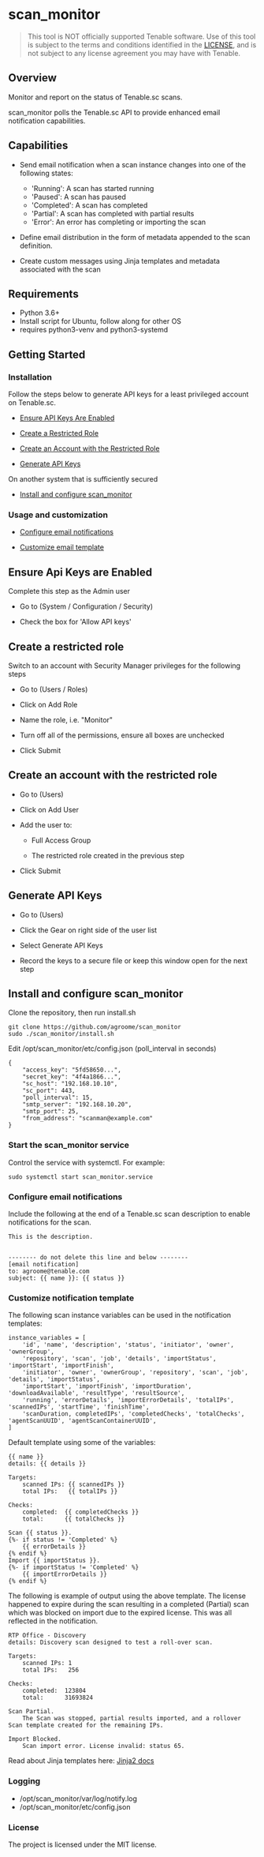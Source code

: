 # scan_monitor

> This tool is NOT officially supported Tenable software. Use of this tool is subject to the terms and conditions 
> identified in the [LICENSE](LICENSE),  and is not subject to any license agreement you may have with Tenable.

## Overview
Monitor and report on the status of Tenable.sc scans. 

scan_monitor polls the Tenable.sc API to provide enhanced email notification capabilities. 

## Capabilities

- Send email notification when a scan instance changes into one of the following states: 
  - 'Running': A scan has started running
  - 'Paused': A scan has paused 
  - 'Completed': A scan has completed
  - 'Partial': A scan has completed with partial results
  - 'Error': An error has completing or importing the scan
 
- Define email distribution in the form of metadata appended to the scan definition.

- Create custom messages using Jinja templates and metadata associated with the scan

## Requirements 
 - Python 3.6+
 - Install script for Ubuntu, follow along for other OS
 - requires python3-venv and python3-systemd

## Getting Started
### Installation 
Follow the steps below to generate API keys for a least privileged account on Tenable.sc.
- [Ensure API Keys Are Enabled](#ensure-api-keys-are-enabled)

- [Create a Restricted Role](#create-a-restricted-role)

- [Create an Account with the Restricted Role](#create-an-account-with-the-restricted-role)

- [Generate API Keys](#create-tenablesc-account-and-api-keys)

On another system that is sufficiently secured

- [Install and configure scan_monitor](#install-and-configure-scan_monitor)

### Usage and customization

- [Configure email notifications](#configure-email-notifications)

- [Customize email template](#configure-email-notifications)


## Ensure Api Keys are Enabled
Complete this step as the Admin user

- Go to (System / Configuration / Security)
    
- Check the box for 'Allow API keys'
## Create a restricted role 
Switch to an account with Security Manager privileges for the following steps
- Go to (Users / Roles)
    
- Click on Add Role
    
- Name the role, i.e. "Monitor"
    
- Turn off all of the permissions, ensure all boxes are unchecked
    
- Click Submit
## Create an account with the restricted role

- Go to (Users)
    
- Click on Add User
    
- Add the user to:
    - Full Access Group 
        
    - The restricted role created in the previous step
    
- Click Submit
## Generate API Keys

- Go to (Users)
    
- Click the Gear on right side of the user list
    
- Select Generate API Keys
    
- Record the keys to a secure file or keep this window open for the next step

## Install and configure scan_monitor
Clone the repository, then run install.sh
```
git clone https://github.com/agroome/scan_monitor 
sudo ./scan_monitor/install.sh
```

Edit /opt/scan_monitor/etc/config.json (poll_interval in seconds)
```
{
    "access_key": "5fd58650...",
    "secret_key": "4f4a1866...",
    "sc_host": "192.168.10.10",
    "sc_port": 443,
    "poll_interval": 15,
    "smtp_server": "192.168.10.20",
    "smtp_port": 25,
    "from_address": "scanman@example.com"
}
```

### Start the scan_monitor service
Control the service with systemctl. For example:
```
sudo systemctl start scan_monitor.service
```

### Configure email notifications 
Include the following at the end of a Tenable.sc scan description to enable notifications for the scan.

```
This is the description.


-------- do not delete this line and below --------      
[email notification]
to: agroome@tenable.com
subject: {{ name }}: {{ status }}
```

### Customize notification template
The following scan instance variables can be used in the notification templates:
```
instance_variables = [
    'id', 'name', 'description', 'status', 'initiator', 'owner', 'ownerGroup',
    'repository', 'scan', 'job', 'details', 'importStatus', 'importStart', 'importFinish',
    'initiator', 'owner', 'ownerGroup', 'repository', 'scan', 'job', 'details', 'importStatus',
    'importStart', 'importFinish', 'importDuration', 'downloadAvailable', 'resultType', 'resultSource',
    'running', 'errorDetails', 'importErrorDetails', 'totalIPs', 'scannedIPs', 'startTime', 'finishTime',
    'scanDuration, completedIPs', 'completedChecks', 'totalChecks', 'agentScanUUID', 'agentScanContainerUUID',
]
```

Default template using some of the variables:
```
{{ name }}
details: {{ details }}

Targets:
    scanned IPs: {{ scannedIPs }}
    total IPs:   {{ totalIPs }}

Checks:
    completed:  {{ completedChecks }}
    total:      {{ totalChecks }}

Scan {{ status }}.
{%- if status != 'Completed' %}
    {{ errorDetails }}
{% endif %}
Import {{ importStatus }}.
{%- if importStatus != 'Completed' %}
    {{ importErrorDetails }}
{% endif %}
```
The following is example of output using the above template. The license happened to expire during the scan resulting 
in a completed (Partial) scan which was blocked on import due to the expired license. This was all reflected in the 
notification.
```
RTP Office - Discovery
details: Discovery scan designed to test a roll-over scan.

Targets:
    scanned IPs: 1
    total IPs:   256

Checks:
    completed:  123804
    total:      31693824

Scan Partial.
    The Scan was stopped, partial results imported, and a rollover Scan template created for the remaining IPs.

Import Blocked.
    Scan import error. License invalid: status 65.
```

Read about Jinja templates here: [Jinja2 docs](https://jinja2docs.readthedocs.io/)

### Logging
 - /opt/scan_monitor/var/log/notify.log
 - /opt/scan_monitor/etc/config.json

### License
The project is licensed under the MIT license.




